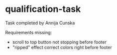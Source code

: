 # qualification-task
Task completed by Annija Cunska

Requirements missing:
* scroll to top button not stopping before footer
* "ripped" effect correct colors right before footer
